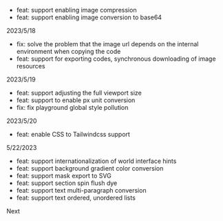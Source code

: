 -  feat: support enabling image compression
-  feat: support enabling image conversion to base64

2023/5/18

-  fix: solve the problem that the image url depends on the internal environment when copying the code
-  feat: support for exporting codes, synchronous downloading of image resources

2023/5/19

-  feat: support adjusting the full viewport size
-  feat: support to enable px unit conversion
-  fix: fix playground global style pollution

2023/5/20

-  feat: enable CSS to Tailwindcss support

5/22/2023

-  feat: support internationalization of world interface hints
-  feat: support background gradient color conversion
-  feat: support mask export to SVG
-  feat: support section spin flush dye
-  feat: support text multi-paragraph conversion
-  feat: support text ordered, unordered lists

Next
